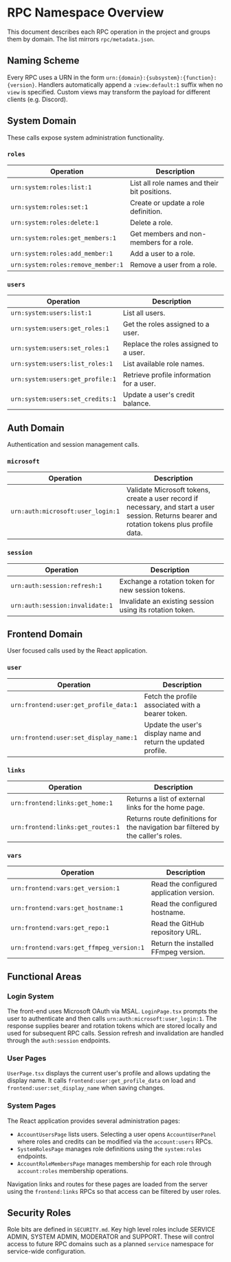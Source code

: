 # RPC Namespace Overview

This document describes each RPC operation in the project and groups them by domain. The list mirrors `rpc/metadata.json`.

## Naming Scheme

Every RPC uses a URN in the form `urn:{domain}:{subsystem}:{function}:{version}`. Handlers automatically append a `:view:default:1` suffix when no `view` is specified. Custom views may transform the payload for different clients (e.g. Discord).

## System Domain

These calls expose system administration functionality.


### `roles`

| Operation | Description |
|-----------|-------------|
| `urn:system:roles:list:1` | List all role names and their bit positions. |
| `urn:system:roles:set:1` | Create or update a role definition. |
| `urn:system:roles:delete:1` | Delete a role. |
| `urn:system:roles:get_members:1` | Get members and non-members for a role. |
| `urn:system:roles:add_member:1` | Add a user to a role. |
| `urn:system:roles:remove_member:1` | Remove a user from a role. |

### `users`

| Operation | Description |
|-----------|-------------|
| `urn:system:users:list:1` | List all users. |
| `urn:system:users:get_roles:1` | Get the roles assigned to a user. |
| `urn:system:users:set_roles:1` | Replace the roles assigned to a user. |
| `urn:system:users:list_roles:1` | List available role names. |
| `urn:system:users:get_profile:1` | Retrieve profile information for a user. |
| `urn:system:users:set_credits:1` | Update a user's credit balance. |


## Auth Domain

Authentication and session management calls.

### `microsoft`

| Operation | Description |
|-----------|-------------|
| `urn:auth:microsoft:user_login:1` | Validate Microsoft tokens, create a user record if necessary, and start a user session. Returns bearer and rotation tokens plus profile data. |

### `session`

| Operation | Description |
|-----------|-------------|
| `urn:auth:session:refresh:1` | Exchange a rotation token for new session tokens. |
| `urn:auth:session:invalidate:1` | Invalidate an existing session using its rotation token. |

## Frontend Domain

User focused calls used by the React application.

### `user`

| Operation | Description |
|-----------|-------------|
| `urn:frontend:user:get_profile_data:1` | Fetch the profile associated with a bearer token. |
| `urn:frontend:user:set_display_name:1` | Update the user's display name and return the updated profile. |

### `links`

| Operation | Description |
|-----------|-------------|
| `urn:frontend:links:get_home:1` | Returns a list of external links for the home page. |
| `urn:frontend:links:get_routes:1` | Returns route definitions for the navigation bar filtered by the caller's roles. |

### `vars`

| Operation | Description |
|-----------|-------------|
| `urn:frontend:vars:get_version:1` | Read the configured application version. |
| `urn:frontend:vars:get_hostname:1` | Read the configured hostname. |
| `urn:frontend:vars:get_repo:1` | Read the GitHub repository URL. |
| `urn:frontend:vars:get_ffmpeg_version:1` | Return the installed FFmpeg version. |

## Functional Areas

### Login System

The front-end uses Microsoft OAuth via MSAL. `LoginPage.tsx` prompts the user to authenticate and then calls `urn:auth:microsoft:user_login:1`. The response supplies bearer and rotation tokens which are stored locally and used for subsequent RPC calls. Session refresh and invalidation are handled through the `auth:session` endpoints.

### User Pages

`UserPage.tsx` displays the current user's profile and allows updating the display name. It calls `frontend:user:get_profile_data` on load and `frontend:user:set_display_name` when saving changes.

### System Pages

The React application provides several administration pages:

- `AccountUsersPage` lists users. Selecting a user opens `AccountUserPanel` where roles and credits can be modified via the `account:users` RPCs.
- `SystemRolesPage` manages role definitions using the `system:roles` endpoints.
 - `AccountRoleMembersPage` manages membership for each role through `account:roles` membership operations.

Navigation links and routes for these pages are loaded from the server using the `frontend:links` RPCs so that access can be filtered by user roles.

## Security Roles

Role bits are defined in `SECURITY.md`. Key high level roles include SERVICE ADMIN, SYSTEM ADMIN, MODERATOR and SUPPORT. These will control access to future RPC domains such as a planned `service` namespace for service-wide configuration.

